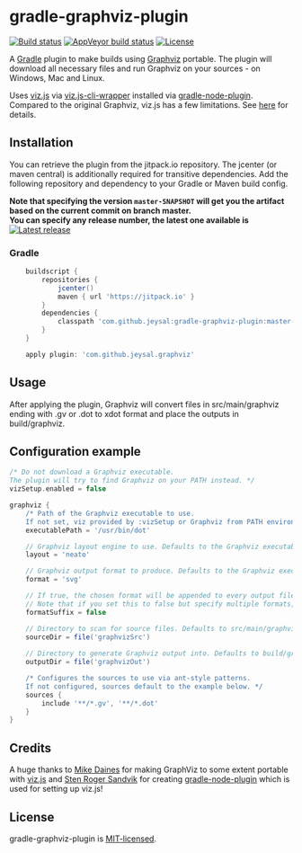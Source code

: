 # gradle-graphviz-plugin

[![Build status](https://img.shields.io/travis/jeysal/gradle-graphviz-plugin.svg?style=flat-square)](https://travis-ci.org/jeysal/gradle-graphviz-plugin)
[![AppVeyor build status](https://img.shields.io/appveyor/ci/jeysal/gradle-graphviz-plugin.svg?style=flat-square&label=windows+build)](https://ci.appveyor.com/project/jeysal/gradle-graphviz-plugin)
[![License](https://img.shields.io/github/license/jeysal/gradle-graphviz-plugin.svg?style=flat-square)](https://github.com/jeysal/gradle-graphviz-plugin/blob/master/LICENSE)

A [Gradle](https://gradle.org/) plugin to make builds using [Graphviz](http://www.graphviz.org/) portable.
The plugin will download all necessary files and run Graphviz on your sources - on Windows, Mac and Linux.

Uses [viz.js](https://github.com/mdaines/viz.js/) via [viz.js-cli-wrapper](https://github.com/jeysal/viz.js-cli-wrapper) installed via [gradle-node-plugin](https://github.com/srs/gradle-node-plugin).
Compared to the original Graphviz, viz.js has a few limitations. See [here](https://github.com/jeysal/viz.js-cli-wrapper#usage) for details.

## Installation

You can retrieve the plugin from the jitpack.io repository. The jcenter (or maven central) is additionally required for transitive dependencies.
Add the following repository and dependency to your Gradle or Maven build config.

**Note that specifying the version `master-SNAPSHOT` will get you the artifact based on the current commit on branch master.  
You can specify any release number, the latest one available is**
[![Latest release](https://jitpack.io/v/com.github.jeysal/gradle-graphviz-plugin.svg?style=flat-square)](https://jitpack.io/#com.github.jeysal/gradle-graphviz-plugin)

### Gradle

```groovy
    buildscript {
        repositories {
            jcenter()
            maven { url 'https://jitpack.io' }
        }
        dependencies {
            classpath 'com.github.jeysal:gradle-graphviz-plugin:master-SNAPSHOT'
        }
    }

    apply plugin: 'com.github.jeysal.graphviz'
```

## Usage

After applying the plugin, Graphviz will convert files in src/main/graphviz ending with .gv or .dot to xdot format and
place the outputs in build/graphviz.

## Configuration example

```groovy
/* Do not download a Graphviz executable.
The plugin will try to find Graphviz on your PATH instead. */
vizSetup.enabled = false

graphviz {
    /* Path of the Graphviz executable to use.
    If not set, viz provided by :vizSetup or Graphviz from PATH environment variable is used. */
    executablePath = '/usr/bin/dot'

    // Graphviz layout engine to use. Defaults to the Graphviz executable's default layout (usually dot).
    layout = 'neato'

    // Graphviz output format to produce. Defaults to the Graphviz executable's default format (usually xdot).
    format = 'svg'

    // If true, the chosen format will be appended to every output file name. Defaults to true.
    // Note that if you set this to false but specify multiple formats, the formats overwrite each other.
    formatSuffix = false

    // Directory to scan for source files. Defaults to src/main/graphviz.
    sourceDir = file('graphvizSrc')
    
    // Directory to generate Graphviz output into. Defaults to build/graphviz.
    outputDir = file('graphvizOut')

    /* Configures the sources to use via ant-style patterns.
    If not configured, sources default to the example below. */
    sources {
        include '**/*.gv', '**/*.dot'
    }
}
```

## Credits

A huge thanks to [Mike Daines](https://github.com/mdaines) for making GraphViz to some extent portable with [viz.js](https://github.com/mdaines/viz.js)
and [Sten Roger Sandvik](https://github.com/srs) for creating [gradle-node-plugin](https://github.com/srs/gradle-node-plugin) which is used for setting up viz.js!

## License

gradle-graphviz-plugin is [MIT-licensed](https://github.com/jeysal/gradle-graphviz-plugin/blob/master/LICENSE).
